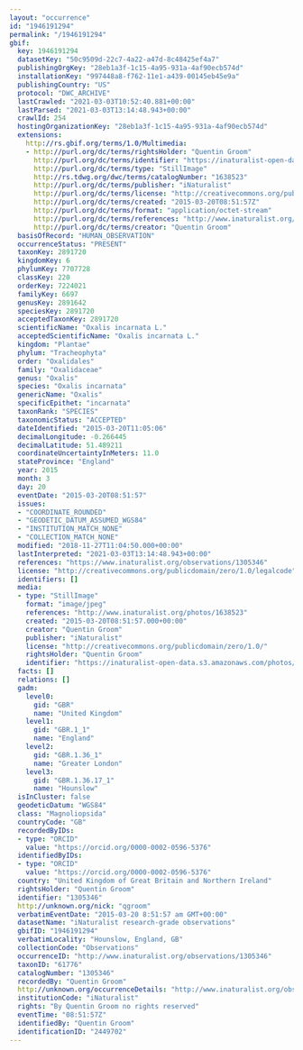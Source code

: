 ```yaml
---
layout: "occurrence"
id: "1946191294"
permalink: "/1946191294"
gbif:
  key: 1946191294
  datasetKey: "50c9509d-22c7-4a22-a47d-8c48425ef4a7"
  publishingOrgKey: "28eb1a3f-1c15-4a95-931a-4af90ecb574d"
  installationKey: "997448a8-f762-11e1-a439-00145eb45e9a"
  publishingCountry: "US"
  protocol: "DWC_ARCHIVE"
  lastCrawled: "2021-03-03T10:52:40.881+00:00"
  lastParsed: "2021-03-03T13:14:48.943+00:00"
  crawlId: 254
  hostingOrganizationKey: "28eb1a3f-1c15-4a95-931a-4af90ecb574d"
  extensions:
    http://rs.gbif.org/terms/1.0/Multimedia:
    - http://purl.org/dc/terms/rightsHolder: "Quentin Groom"
      http://purl.org/dc/terms/identifier: "https://inaturalist-open-data.s3.amazonaws.com/photos/1638523/original.jpg?1426849556"
      http://purl.org/dc/terms/type: "StillImage"
      http://rs.tdwg.org/dwc/terms/catalogNumber: "1638523"
      http://purl.org/dc/terms/publisher: "iNaturalist"
      http://purl.org/dc/terms/license: "http://creativecommons.org/publicdomain/zero/1.0/"
      http://purl.org/dc/terms/created: "2015-03-20T08:51:57Z"
      http://purl.org/dc/terms/format: "application/octet-stream"
      http://purl.org/dc/terms/references: "http://www.inaturalist.org/photos/1638523"
      http://purl.org/dc/terms/creator: "Quentin Groom"
  basisOfRecord: "HUMAN_OBSERVATION"
  occurrenceStatus: "PRESENT"
  taxonKey: 2891720
  kingdomKey: 6
  phylumKey: 7707728
  classKey: 220
  orderKey: 7224021
  familyKey: 6697
  genusKey: 2891642
  speciesKey: 2891720
  acceptedTaxonKey: 2891720
  scientificName: "Oxalis incarnata L."
  acceptedScientificName: "Oxalis incarnata L."
  kingdom: "Plantae"
  phylum: "Tracheophyta"
  order: "Oxalidales"
  family: "Oxalidaceae"
  genus: "Oxalis"
  species: "Oxalis incarnata"
  genericName: "Oxalis"
  specificEpithet: "incarnata"
  taxonRank: "SPECIES"
  taxonomicStatus: "ACCEPTED"
  dateIdentified: "2015-03-20T11:05:06"
  decimalLongitude: -0.266445
  decimalLatitude: 51.489211
  coordinateUncertaintyInMeters: 11.0
  stateProvince: "England"
  year: 2015
  month: 3
  day: 20
  eventDate: "2015-03-20T08:51:57"
  issues:
  - "COORDINATE_ROUNDED"
  - "GEODETIC_DATUM_ASSUMED_WGS84"
  - "INSTITUTION_MATCH_NONE"
  - "COLLECTION_MATCH_NONE"
  modified: "2018-11-27T11:04:50.000+00:00"
  lastInterpreted: "2021-03-03T13:14:48.943+00:00"
  references: "https://www.inaturalist.org/observations/1305346"
  license: "http://creativecommons.org/publicdomain/zero/1.0/legalcode"
  identifiers: []
  media:
  - type: "StillImage"
    format: "image/jpeg"
    references: "http://www.inaturalist.org/photos/1638523"
    created: "2015-03-20T08:51:57.000+00:00"
    creator: "Quentin Groom"
    publisher: "iNaturalist"
    license: "http://creativecommons.org/publicdomain/zero/1.0/"
    rightsHolder: "Quentin Groom"
    identifier: "https://inaturalist-open-data.s3.amazonaws.com/photos/1638523/original.jpg?1426849556"
  facts: []
  relations: []
  gadm:
    level0:
      gid: "GBR"
      name: "United Kingdom"
    level1:
      gid: "GBR.1_1"
      name: "England"
    level2:
      gid: "GBR.1.36_1"
      name: "Greater London"
    level3:
      gid: "GBR.1.36.17_1"
      name: "Hounslow"
  isInCluster: false
  geodeticDatum: "WGS84"
  class: "Magnoliopsida"
  countryCode: "GB"
  recordedByIDs:
  - type: "ORCID"
    value: "https://orcid.org/0000-0002-0596-5376"
  identifiedByIDs:
  - type: "ORCID"
    value: "https://orcid.org/0000-0002-0596-5376"
  country: "United Kingdom of Great Britain and Northern Ireland"
  rightsHolder: "Quentin Groom"
  identifier: "1305346"
  http://unknown.org/nick: "qgroom"
  verbatimEventDate: "2015-03-20 8:51:57 am GMT+00:00"
  datasetName: "iNaturalist research-grade observations"
  gbifID: "1946191294"
  verbatimLocality: "Hounslow, England, GB"
  collectionCode: "Observations"
  occurrenceID: "http://www.inaturalist.org/observations/1305346"
  taxonID: "61776"
  catalogNumber: "1305346"
  recordedBy: "Quentin Groom"
  http://unknown.org/occurrenceDetails: "http://www.inaturalist.org/observations/1305346"
  institutionCode: "iNaturalist"
  rights: "By Quentin Groom no rights reserved"
  eventTime: "08:51:57Z"
  identifiedBy: "Quentin Groom"
  identificationID: "2449702"
---
```

